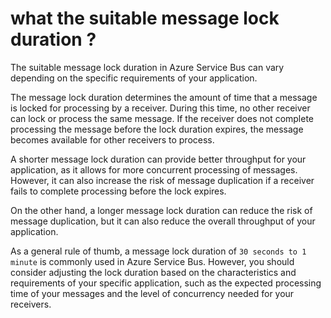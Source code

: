 # what the suitable message lock duration ?
The suitable message lock duration in Azure Service Bus can vary depending on the specific requirements of your application.

The message lock duration determines the amount of time that a message is locked for processing by a receiver. During this time, no other receiver can lock or process the same message. If the receiver does not complete processing the message before the lock duration expires, the message becomes available for other receivers to process.

A shorter message lock duration can provide better throughput for your application, as it allows for more concurrent processing of messages. However, it can also increase the risk of message duplication if a receiver fails to complete processing before the lock expires.

On the other hand, a longer message lock duration can reduce the risk of message duplication, but it can also reduce the overall throughput of your application.

As a general rule of thumb, a message lock duration of `30 seconds to 1 minute` is commonly used in Azure Service Bus. However, you should consider adjusting the lock duration based on the characteristics and requirements of your specific application, such as the expected processing time of your messages and the level of concurrency needed for your receivers.